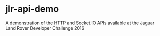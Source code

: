 # jlr-api-demo
A demonstration of the HTTP and Socket.IO APIs available at the Jaguar Land Rover Developer Challenge 2016
